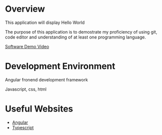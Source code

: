 # Overview

This application will display Hello World

The purpose of this application is to demostrate my proficiency of using git, code editor and understanding of at least one programming language.

[Software Demo Video](http://youtube.link.goes.here)

# Development Environment

Angular fronend development framework

Javascript, css, html

# Useful Websites

- [Angular](https://angular.io/guide/setup-local)
- [Typescript](https://www.typescriptlang.org/)
